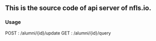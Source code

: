 ## This is the source code of api server of nfls.io.

### Usage

POST : /alumni/{id}/update
GET : /alumni/{id}/query